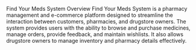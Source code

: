 Find Your Meds System
Overview
Find Your Meds System is a pharmacy management and e-commerce platform designed to streamline the interaction between customers, pharmacies, and drugstore owners. 
The system provides users with the ability to browse and purchase medicines, manage orders, provide feedback, and maintain wishlists.
It also allows drugstore owners to manage inventory and pharmacy details effectively.

